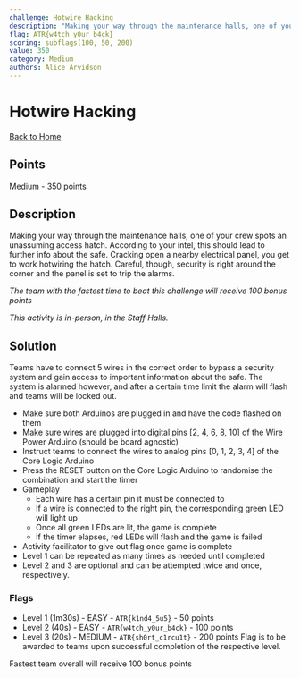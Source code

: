 ```yaml
---
challenge: Hotwire Hacking
description: "Making your way through the maintenance halls, one of your crew spots an unassuming access hatch. According to your intel, this should lead to further info about the safe. Cracking open a nearby electrical panel, you get to work hotwiring the hatch. Careful, though, security is right around the corner and the panel is set to trip the alarms.\n\n*The team with the fastest time to beat this challenge will receive 100 bonus points*\n\n*This activity is in-person, in the Staff Halls.*"
flag: ATR{w4tch_y0ur_b4ck}
scoring: subflags(100, 50, 200)
value: 350
category: Medium
authors: Alice Arvidson
---
```


# Hotwire Hacking

[Back to Home](../../README.md)

## Points

Medium - 350 points

## Description

Making your way through the maintenance halls, one of your crew spots an unassuming access hatch. According to your intel, this should lead to further info about the safe. Cracking open a nearby electrical panel, you get to work hotwiring the hatch. Careful, though, security is right around the corner and the panel is set to trip the alarms.

*The team with the fastest time to beat this challenge will receive 100 bonus points*

*This activity is in-person, in the Staff Halls.*

## Solution

Teams have to connect 5 wires in the correct order to bypass a security system and gain access to important information about the safe. The system is alarmed however, and after a certain time limit the alarm will flash and teams will be locked out.

- Make sure both Arduinos are plugged in and have the code flashed on them
- Make sure wires are plugged into digital pins [2, 4, 6, 8, 10] of the Wire Power Arduino (should be board agnostic)
- Instruct teams to connect the wires to analog pins [0, 1, 2, 3, 4] of the Core Logic Arduino
- Press the RESET button on the Core Logic Arduino to randomise the combination and start the timer
- Gameplay
  - Each wire has a certain pin it must be connected to
  - If a wire is connected to the right pin, the corresponding green LED will light up
  - Once all green LEDs are lit, the game is complete
  - If the timer elapses, red LEDs will flash and the game is failed
- Activity facilitator to give out flag once game is complete
- Level 1 can be repeated as many times as needed until completed
- Level 2 and 3 are optional and can be attempted twice and once, respectively.

### Flags
- Level 1 (1m30s) - EASY - `ATR{k1nd4_5u5}` - 50 points
- Level 2 (40s) - EASY - `ATR{w4tch_y0ur_b4ck}` - 100 points
- Level 3 (20s) - MEDIUM - `ATR{sh0rt_c1rcu1t}` - 200 points
Flag is to be awarded to teams upon successful completion of the respective level. 

Fastest team overall will receive 100 bonus points
